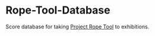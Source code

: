 # Rope-Tool-Database
Score database for taking [Project Rope Tool](https://linktr.ee/ropetool) to exhibitions.


